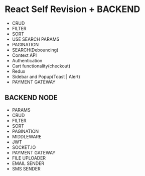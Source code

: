 # React Self Revision + BACKEND

- CRUD
- FILTER
- SORT
- USE SEARCH PARAMS
- PAGINATION
- SEARCH(Debouncing)
- Context API
- Authentication
- Cart functionality(checkout)
- Redux
- Sidebar and Popup(Toast | Alert)
- PAYMENT GATEWAY


## BACKEND NODE 

- PARAMS
- CRUD
- FILTER
- SORT
- PAGINATION
- MIDDLEWARE
- JWT
- SOCKET.IO
- PAYMENT GATEWAY
- FILE UPLOADER
- EMAIL SENDER
- SMS SENDER
